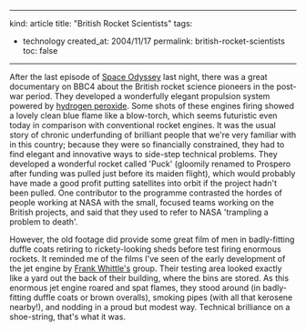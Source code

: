-----
kind: article
title: "British Rocket Scientists"
tags:
- technology
created_at: 2004/11/17
permalink: british-rocket-scientists
toc: false
-----

<p>After the last episode of <a href="http://www.rousette.org.uk/blog/archives/2004/11/10/space-odyssey/">Space Odyssey</a> last night, there was a great documentary on BBC4 about the British rocket science pioneers in the post-war period. They developed a wonderfully elegant propulsion system powered by <a href="http://www.astronautix.com/props/h2o2udmh.htm">hydrogen peroxide</a>. Some shots of these engines firing showed a lovely clean blue flame like a blow-torch, which seems futuristic even today in comparison with conventional rocket engines. It was the usual story of chronic underfunding of brilliant people that we're very familiar with in this country; because they were so financially constrained, they had to find elegant and innovative ways to side-step technical problems. They developed a wonderful rocket called 'Puck' (gloomily renamed to Prospero after funding was pulled just before its maiden flight), which would probably have made a good profit putting satellites into orbit if the project hadn't been pulled. One contributor to the programme contrasted the hordes of people working at NASA with the small, focused teams working on the British projects, and said that they used to refer to NASA 'trampling a problem to death'.</p>

<p>However, the old footage did provide some great film of men in badly-fitting duffle coats retiring to rickety-looking sheds before test firing enormous rockets. It reminded me of the films I've seen of the early development of the jet engine by <a href="http://www.allstar.fiu.edu/aerojava/whittle.htm">Frank Whittle's</a> group. Their testing area looked exactly like a yard out the back of their building, where the bins are stored. As this enormous jet engine roared and spat flames, they stood around (in badly-fitting duffle coats or brown overalls), smoking pipes (with all that kerosene nearby!), and nodding in a proud but modest way. Technical brilliance on a shoe-string, that's what it was.</p>


